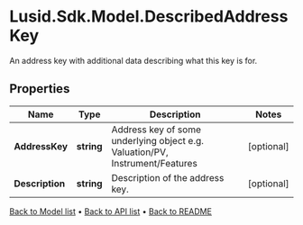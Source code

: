 # Lusid.Sdk.Model.DescribedAddressKey
An address key with additional data describing what this key is for.

## Properties

Name | Type | Description | Notes
------------ | ------------- | ------------- | -------------
**AddressKey** | **string** | Address key of some underlying object e.g. Valuation/PV, Instrument/Features | [optional] 
**Description** | **string** | Description of the address key. | [optional] 

[Back to Model list](../README.md#documentation-for-models) &#8226; [Back to API list](../README.md#documentation-for-api-endpoints) &#8226; [Back to README](../README.md)

